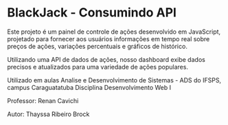 
# BlackJack - Consumindo API

Este projeto é um painel de controle de ações desenvolvido em JavaScript, projetado para fornecer aos usuários informações em tempo real sobre preços de ações, variações percentuais e gráficos de histórico.

Utilizando uma API de dados de ações, nosso dashboard exibe dados precisos e atualizados para uma variedade de ações populares.

Utilizado em aulas
Analise e Desenvolvimento de Sistemas - ADS do IFSPS, campus Caraguatatuba
Disciplina Desenvolvimento Web I

Professor: Renan Cavichi 

Autor: Thayssa Ribeiro Brock
